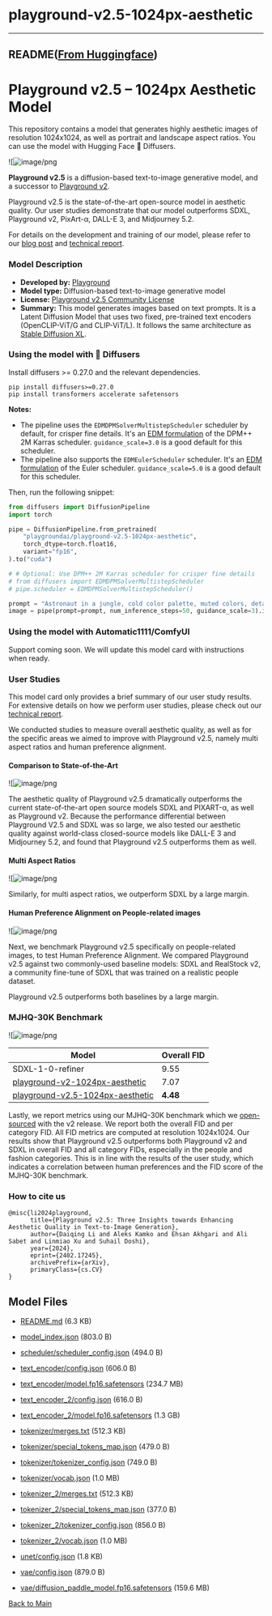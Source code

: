 
# playground-v2.5-1024px-aesthetic
---


## README([From Huggingface](https://huggingface.co/playgroundai/playground-v2.5-1024px-aesthetic))


# Playground v2.5 – 1024px Aesthetic Model

This repository contains a model that generates highly aesthetic images of resolution 1024x1024, as well as portrait and landscape aspect ratios. You can use the model with Hugging Face 🧨 Diffusers.

![![image/png](https://cdn-uploads.huggingface.co/production/uploads/636c0c4eaae2da3c76b8a9a3/HYUUGfU6SOCHsvyeISQ5Y.png)

**Playground v2.5** is a diffusion-based text-to-image generative model, and a successor to [Playground v2](https://huggingface.co/playgroundai/playground-v2-1024px-aesthetic).

Playground v2.5 is the state-of-the-art open-source model in aesthetic quality. Our user studies demonstrate that our model outperforms SDXL, Playground v2, PixArt-α, DALL-E 3, and Midjourney 5.2.

For details on the development and training of our model, please refer to our [blog post](https://blog.playgroundai.com/playground-v2-5/) and [technical report](https://marketing-cdn.playground.com/research/pgv2.5_compressed.pdf).

### Model Description
- **Developed by:** [Playground](https://playground.com)
- **Model type:** Diffusion-based text-to-image generative model
- **License:** [Playground v2.5 Community License](https://huggingface.co/playgroundai/playground-v2.5-1024px-aesthetic/blob/main/LICENSE.md)
- **Summary:** This model generates images based on text prompts. It is a Latent Diffusion Model that uses two fixed, pre-trained text encoders (OpenCLIP-ViT/G and CLIP-ViT/L). It follows the same architecture as [Stable Diffusion XL](https://huggingface.co/docs/diffusers/en/using-diffusers/sdxl).

### Using the model with 🧨 Diffusers

Install diffusers >= 0.27.0 and the relevant dependencies.

```
pip install diffusers>=0.27.0
pip install transformers accelerate safetensors
```

**Notes:**
- The pipeline uses the `EDMDPMSolverMultistepScheduler` scheduler by default, for crisper fine details. It's an [EDM formulation](https://arxiv.org/abs/2206.00364) of the DPM++ 2M Karras scheduler. `guidance_scale=3.0` is a good default for this scheduler.
- The pipeline also supports the `EDMEulerScheduler` scheduler. It's an [EDM formulation](https://arxiv.org/abs/2206.00364) of the Euler scheduler. `guidance_scale=5.0` is a good default for this scheduler.

Then, run the following snippet:

```python
from diffusers import DiffusionPipeline
import torch

pipe = DiffusionPipeline.from_pretrained(
    "playgroundai/playground-v2.5-1024px-aesthetic",
    torch_dtype=torch.float16,
    variant="fp16",
).to("cuda")

# # Optional: Use DPM++ 2M Karras scheduler for crisper fine details
# from diffusers import EDMDPMSolverMultistepScheduler
# pipe.scheduler = EDMDPMSolverMultistepScheduler()

prompt = "Astronaut in a jungle, cold color palette, muted colors, detailed, 8k"
image = pipe(prompt=prompt, num_inference_steps=50, guidance_scale=3).images[0]
```

### Using the model with Automatic1111/ComfyUI

Support coming soon. We will update this model card with instructions when ready.

### User Studies

This model card only provides a brief summary of our user study results. For extensive details on how we perform user studies, please check out our [technical report](https://marketing-cdn.playground.com/research/pgv2.5_compressed.pdf).

We conducted studies to measure overall aesthetic quality, as well as for the specific areas we aimed to improve with Playground v2.5, namely multi aspect ratios and human preference alignment.

#### Comparison to State-of-the-Art

![![image/png](https://cdn-uploads.huggingface.co/production/uploads/63855d851769b7c4b10e1f76/V7LFNzgoQJnL__ndU0CnE.png)

The aesthetic quality of Playground v2.5 dramatically outperforms the current state-of-the-art open source models SDXL and PIXART-α, as well as Playground v2. Because the performance differential between Playground V2.5 and SDXL was so large, we also tested our aesthetic quality against world-class closed-source models like DALL-E 3 and Midjourney 5.2, and found that Playground v2.5 outperforms them as well.

#### Multi Aspect Ratios

![![image/png](https://cdn-uploads.huggingface.co/production/uploads/636c0c4eaae2da3c76b8a9a3/xMB0r-CmR3N6dABFlcV71.png)

Similarly, for multi aspect ratios, we outperform SDXL by a large margin.

#### Human Preference Alignment on People-related images

![![image/png](https://cdn-uploads.huggingface.co/production/uploads/636c0c4eaae2da3c76b8a9a3/7c-8Stw52OsNtUjse8Slv.png)

Next, we benchmark Playground v2.5 specifically on people-related images, to test Human Preference Alignment. We compared Playground v2.5 against two commonly-used baseline models: SDXL and RealStock v2, a community fine-tune of SDXL that was trained on a realistic people dataset.

Playground v2.5 outperforms both baselines by a large margin.

### MJHQ-30K Benchmark

![![image/png](https://cdn-uploads.huggingface.co/production/uploads/636c0c4eaae2da3c76b8a9a3/7tyYDPGUtokh-k18XDSte.png)

| Model                                 | Overall FID   |
| ------------------------------------- | ----- |
| SDXL-1-0-refiner                      | 9.55  |
| [playground-v2-1024px-aesthetic](https://huggingface.co/playgroundai/playground-v2-1024px-aesthetic)        | 7.07  |
| [playground-v2.5-1024px-aesthetic](https://huggingface.co/playgroundai/playground-v2.5-1024px-aesthetic) | **4.48** |

Lastly, we report metrics using our MJHQ-30K benchmark which we [open-sourced](https://huggingface.co/datasets/playgroundai/MJHQ-30K) with the v2 release. We report both the overall FID and per category FID. All FID metrics are computed at resolution 1024x1024. Our results show that Playground v2.5 outperforms both Playground v2 and SDXL in overall FID and all category FIDs, especially in the people and fashion categories. This is in line with the results of the user study, which indicates a correlation between human preferences and the FID score of the MJHQ-30K benchmark.

### How to cite us

```
@misc{li2024playground,
      title={Playground v2.5: Three Insights towards Enhancing Aesthetic Quality in Text-to-Image Generation}, 
      author={Daiqing Li and Aleks Kamko and Ehsan Akhgari and Ali Sabet and Linmiao Xu and Suhail Doshi},
      year={2024},
      eprint={2402.17245},
      archivePrefix={arXiv},
      primaryClass={cs.CV}
}
```



## Model Files

- [README.md](https://paddlenlp.bj.bcebos.com/models/community/playgroundai/playground-v2.5-1024px-aesthetic/README.md) (6.3 KB)

- [model_index.json](https://paddlenlp.bj.bcebos.com/models/community/playgroundai/playground-v2.5-1024px-aesthetic/model_index.json) (803.0 B)

- [scheduler/scheduler_config.json](https://paddlenlp.bj.bcebos.com/models/community/playgroundai/playground-v2.5-1024px-aesthetic/scheduler/scheduler_config.json) (494.0 B)

- [text_encoder/config.json](https://paddlenlp.bj.bcebos.com/models/community/playgroundai/playground-v2.5-1024px-aesthetic/text_encoder/config.json) (606.0 B)

- [text_encoder/model.fp16.safetensors](https://paddlenlp.bj.bcebos.com/models/community/playgroundai/playground-v2.5-1024px-aesthetic/text_encoder/model.fp16.safetensors) (234.7 MB)

- [text_encoder_2/config.json](https://paddlenlp.bj.bcebos.com/models/community/playgroundai/playground-v2.5-1024px-aesthetic/text_encoder_2/config.json) (616.0 B)

- [text_encoder_2/model.fp16.safetensors](https://paddlenlp.bj.bcebos.com/models/community/playgroundai/playground-v2.5-1024px-aesthetic/text_encoder_2/model.fp16.safetensors) (1.3 GB)

- [tokenizer/merges.txt](https://paddlenlp.bj.bcebos.com/models/community/playgroundai/playground-v2.5-1024px-aesthetic/tokenizer/merges.txt) (512.3 KB)

- [tokenizer/special_tokens_map.json](https://paddlenlp.bj.bcebos.com/models/community/playgroundai/playground-v2.5-1024px-aesthetic/tokenizer/special_tokens_map.json) (479.0 B)

- [tokenizer/tokenizer_config.json](https://paddlenlp.bj.bcebos.com/models/community/playgroundai/playground-v2.5-1024px-aesthetic/tokenizer/tokenizer_config.json) (749.0 B)

- [tokenizer/vocab.json](https://paddlenlp.bj.bcebos.com/models/community/playgroundai/playground-v2.5-1024px-aesthetic/tokenizer/vocab.json) (1.0 MB)

- [tokenizer_2/merges.txt](https://paddlenlp.bj.bcebos.com/models/community/playgroundai/playground-v2.5-1024px-aesthetic/tokenizer_2/merges.txt) (512.3 KB)

- [tokenizer_2/special_tokens_map.json](https://paddlenlp.bj.bcebos.com/models/community/playgroundai/playground-v2.5-1024px-aesthetic/tokenizer_2/special_tokens_map.json) (377.0 B)

- [tokenizer_2/tokenizer_config.json](https://paddlenlp.bj.bcebos.com/models/community/playgroundai/playground-v2.5-1024px-aesthetic/tokenizer_2/tokenizer_config.json) (856.0 B)

- [tokenizer_2/vocab.json](https://paddlenlp.bj.bcebos.com/models/community/playgroundai/playground-v2.5-1024px-aesthetic/tokenizer_2/vocab.json) (1.0 MB)

- [unet/config.json](https://paddlenlp.bj.bcebos.com/models/community/playgroundai/playground-v2.5-1024px-aesthetic/unet/config.json) (1.8 KB)

- [vae/config.json](https://paddlenlp.bj.bcebos.com/models/community/playgroundai/playground-v2.5-1024px-aesthetic/vae/config.json) (879.0 B)

- [vae/diffusion_paddle_model.fp16.safetensors](https://paddlenlp.bj.bcebos.com/models/community/playgroundai/playground-v2.5-1024px-aesthetic/vae/diffusion_paddle_model.fp16.safetensors) (159.6 MB)


[Back to Main](../../)